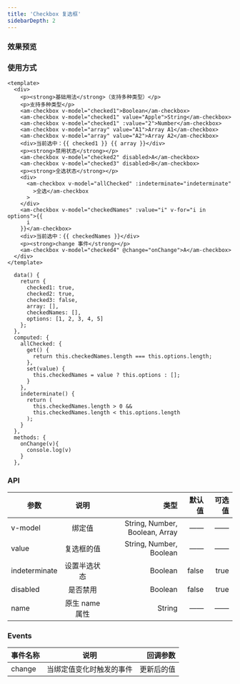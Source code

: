 ```yaml
---
title: 'Checkbox 复选框'
sidebarDepth: 2
---
```


### 效果预览

<ClientOnly>
  <checkbox-demo-1/>
</ClientOnly>

### 使用方式

```vue{4}
<template>
  <div>
    <p><strong>基础用法</strong>（支持多种类型）</p>
    <p>支持多种类型</p>
    <am-checkbox v-model="checked1">Boolean</am-checkbox>
    <am-checkbox v-model="checked1" value="Apple">String</am-checkbox>
    <am-checkbox v-model="checked1" :value="2">Number</am-checkbox>
    <am-checkbox v-model="array" value="A1">Array A1</am-checkbox>
    <am-checkbox v-model="array" value="A2">Array A2</am-checkbox>
    <div>当前选中：{{ checked1 }} {{ array }}</div>
    <p><strong>禁用状态</strong></p>
    <am-checkbox v-model="checked2" disabled>A</am-checkbox>
    <am-checkbox v-model="checked3" disabled>B</am-checkbox>
    <p><strong>全选状态</strong></p>
    <div>
      <am-checkbox v-model="allChecked" :indeterminate="indeterminate"
        >全选</am-checkbox
      >
    </div>
    <am-checkbox v-model="checkedNames" :value="i" v-for="i in options">{{
      i
    }}</am-checkbox>
    <div>当前选中：{{ checkedNames }}</div>
    <p><strong>change 事件</strong></p>
    <am-checkbox v-model="checked4" @change="onChange">A</am-checkbox>
  </div>
</template>
```

```js{4}
  data() {
    return {
      checked1: true,
      checked2: true,
      checked3: false,
      array: [],
      checkedNames: [],
      options: [1, 2, 3, 4, 5]
    };
  },
  computed: {
    allChecked: {
      get() {
        return this.checkedNames.length === this.options.length;
      },
      set(value) {
        this.checkedNames = value ? this.options : [];
      }
    },
    indeterminate() {
      return (
        this.checkedNames.length > 0 &&
        this.checkedNames.length < this.options.length
      );
    }
  },
  methods: {
    onChange(v){
      console.log(v)
    }
  },
```

### API

| 参数          |      说明      |                           类型 | 默认值 | 可选值 |
| ------------- | :------------: | -----------------------------: | -----: | -----: |
| v-model       |     绑定值     | String, Number, Boolean, Array |     —— |     —— |
| value         |   复选框的值   |        String, Number, Boolean |     —— |     —— |
| indeterminate |  设置半选状态  |                        Boolean |  false |   true |
| disabled      |    是否禁用    |                        Boolean |  false |   true |
| name          | 原生 name 属性 |                         String |     —— |     —— |

### Events

| 事件名称 |           说明           |   回调参数 |
| -------- | :----------------------: | ---------: |
| change   | 当绑定值变化时触发的事件 | 更新后的值 |
